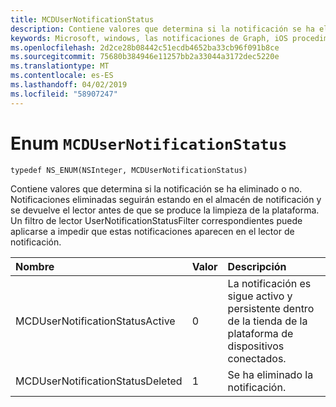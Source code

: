 ```yaml
---
title: MCDUserNotificationStatus
description: Contiene valores que determina si la notificación se ha eliminado o no. Notificaciones eliminadas seguirán estando en el almacén de notificación y se devuelve el lector antes de que se produce la limpieza de la plataforma. Un filtro de lector UserNotificationStatusFilter correspondientes puede aplicarse a impedir que estas notificaciones aparecen en el lector de notificación.
keywords: Microsoft, windows, las notificaciones de Graph, iOS procedimientos, procedimientos iPhone
ms.openlocfilehash: 2d2ce28b08442c51ecdb4652ba33cb96f091b8ce
ms.sourcegitcommit: 75680b384946e11257bb2a33044a3172dec5220e
ms.translationtype: MT
ms.contentlocale: es-ES
ms.lasthandoff: 04/02/2019
ms.locfileid: "58907247"
---
```

# <a name="enum-mcdusernotificationstatus"></a>Enum `MCDUserNotificationStatus`

```
typedef NS_ENUM(NSInteger, MCDUserNotificationStatus)
```

Contiene valores que determina si la notificación se ha eliminado o no. Notificaciones eliminadas seguirán estando en el almacén de notificación y se devuelve el lector antes de que se produce la limpieza de la plataforma. Un filtro de lector UserNotificationStatusFilter correspondientes puede aplicarse a impedir que estas notificaciones aparecen en el lector de notificación. 

|Nombre | Valor | Descripción |
|:-- |:-- |:-- |
|   MCDUserNotificationStatusActive |0| La notificación es sigue activo y persistente dentro de la tienda de la plataforma de dispositivos conectados. |
|   MCDUserNotificationStatusDeleted | 1| Se ha eliminado la notificación.|
